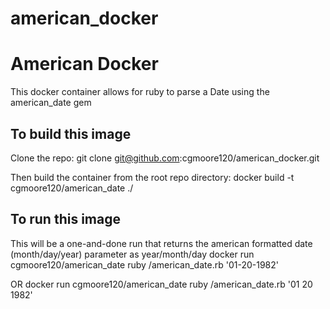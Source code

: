 # american_docker

# American Docker

This docker container allows for ruby to parse a Date using the american_date gem

## To build this image

Clone the repo: 
  git clone git@github.com:cgmoore120/american_docker.git

Then build the container from the root repo directory:
  docker build -t cgmoore120/american_date ./

## To run this image

This will be a one-and-done run that returns the american formatted date (month/day/year) parameter as year/month/day
  docker run cgmoore120/american_date ruby /american_date.rb '01-20-1982'

OR
  docker run cgmoore120/american_date ruby /american_date.rb '01 20 1982'
